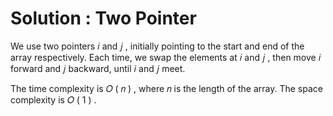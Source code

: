 # Solution : Two Pointer

We use two pointers 
𝑖
 and 
𝑗
, initially pointing to the start and end of the array respectively. Each time, we swap the elements at 
𝑖
 and 
𝑗
, then move 
𝑖
 forward and 
𝑗
 backward, until 
𝑖
 and 
𝑗
 meet.

The time complexity is 
𝑂
(
𝑛
)
, where 
𝑛
 is the length of the array. The space complexity is 
𝑂
(
1
)
.